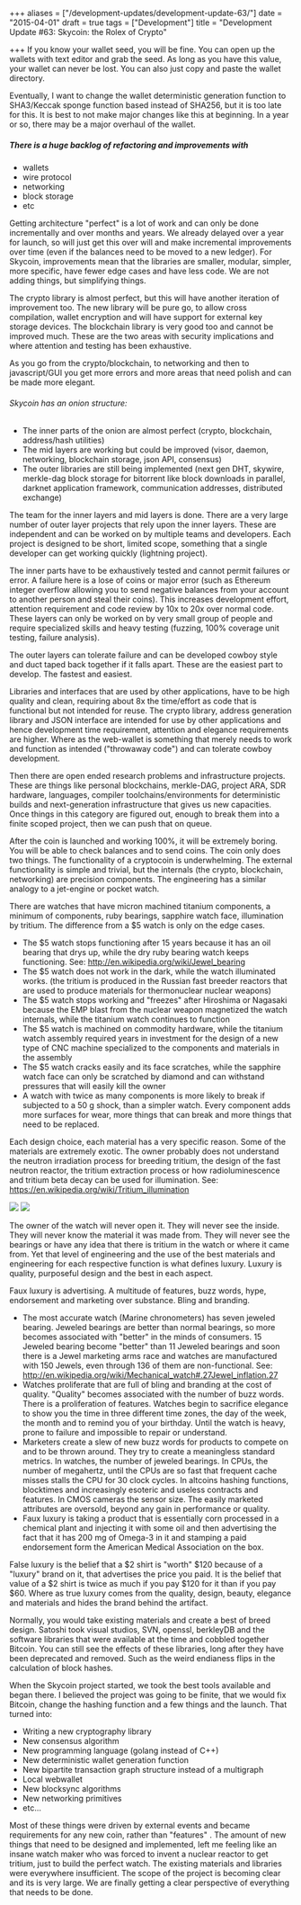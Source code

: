+++
aliases = ["/development-updates/development-update-63/"]
date = "2015-04-01"
draft = true
tags = ["Development"]
title = "Development Update #63: Skycoin: the Rolex of Crypto"

+++
If you know your wallet seed, you will be fine. You can open up the wallets with text editor and grab the seed. As long as you have this value, your wallet can never be lost. You can also just copy and paste the wallet directory.

Eventually, I want to change the wallet deterministic generation function to SHA3/Keccak sponge function based instead of SHA256, but it is too late for this. It is best to not make major changes like this at beginning. In a year or so, there may be a major overhaul of the wallet.

##### There is a huge backlog of refactoring and improvements with
- wallets
- wire protocol
- networking
- block storage
- etc

Getting architecture "perfect" is a lot of work and can only be done incrementally and over months and years. We already delayed over a year for launch, so will just get this over will and make incremental improvements over time (even if the balances need to be moved to a new ledger). For Skycoin, improvements mean that the libraries are smaller, modular, simpler, more specific, have fewer edge cases and have less code. We are not adding things, but simplifying things.

The crypto library is almost perfect, but this will have another iteration of improvement too. The new library will be pure go, to allow cross compilation, wallet encryption and will have support for external key storage devices. The blockchain library is very good too and cannot be improved much. These are the two areas with security implications and where attention and testing has been exhaustive.

As you go from the crypto/blockchain, to networking and then to javascript/GUI you get more errors and more areas that need polish and can be made more elegant.

###### Skycoin has an onion structure:
- The inner parts of the onion are almost perfect (crypto, blockchain, address/hash utilities)
- The mid layers are working but could be improved (visor, daemon, networking, blockchain storage, json API, consensus)
- The outer libraries are still being implemented (next gen DHT, skywire, merkle-dag block storage for bitorrent like block downloads in parallel, darknet application framework, communication addresses, distributed exchange)

The team for the inner layers and mid layers is done. There are a very large number of outer layer projects that rely upon the inner layers. These are independent and can be worked on by multiple teams and developers. Each project is designed to be short, limited scope, something that a single developer can get working quickly (lightning project).

The inner parts have to be exhaustively tested and cannot permit failures or error. A failure here is a lose of coins or major error (such as Ethereum integer overflow allowing you to send negative balances from your account to another person and steal their coins). This increases development effort, attention requirement and code review by 10x to 20x over normal code. These layers can only be worked on by very small group of people and require specialized skills and heavy testing (fuzzing, 100% coverage unit testing, failure analysis).

The outer layers can tolerate failure and can be developed cowboy style and duct taped back together if it falls apart. These are the easiest part to develop. The fastest and easiest.

Libraries and interfaces that are used by other applications, have to be high quality and clean, requiring about 8x the time/effort as code that is functional but not intended for reuse. The crypto library, address generation library and JSON interface are intended for use by other applications and hence development time requirement, attention and elegance requirements are higher. Where as the web-wallet is something that merely needs to work and function as intended ("throwaway code") and can tolerate cowboy development.

Then there are open ended research problems and infrastructure projects. These are things like personal blockchains, merkle-DAG, project ARA, SDR hardware, languages, compiler toolchains/environments for deterministic builds and next-generation infrastructure that gives us new capacities. Once things in this category are figured out, enough to break them into a finite scoped project, then we can push that on queue.

After the coin is launched and working 100%, it will be extremely boring. You will be able to check balances and to send coins. The coin only does two things. The functionality of a cryptocoin is underwhelming. The external functionality is simple and trivial, but the internals (the crypto, blockchain, networking) are precision components. The engineering has a similar analogy to a jet-engine or pocket watch.

There are watches that have micron machined titanium components, a minimum of components, ruby bearings, sapphire watch face, illumination by tritium. The difference from a $5 watch is only on the edge cases.
- The $5 watch stops functioning after 15 years because it has an oil bearing that drys up, while the dry ruby bearing watch keeps functioning. See: http://en.wikipedia.org/wiki/Jewel_bearing
- The $5 watch does not work in the dark, while the watch illuminated works. (the tritium is produced in the Russian fast breeder reactors that are used to produce materials for thermonuclear nuclear weapons)
- The $5 watch stops working and "freezes" after Hiroshima or Nagasaki because the EMP blast from the nuclear weapon magnetized the watch internals, while the titanium watch continues to function
- The $5 watch is machined on commodity hardware, while the titanium watch assembly required years in investment for the design of a new type of CNC machine specialized to the components and materials in the assembly
- The $5 watch cracks easily and its face scratches, while the sapphire watch face can only be scratched by diamond and can withstand pressures that will easily kill the owner
- A watch with twice as many components is more likely to break if subjected to a 50 g shock, than a simpler watch. Every component adds more surfaces for wear, more things that can break and more things that need to be replaced.

Each design choice, each material has a very specific reason. Some of the materials are extremely exotic. The owner probably does not understand the neutron irradiation process for breeding tritium, the design of the fast neutron reactor, the tritium extraction process or how  radioluminescence and tritium beta decay can be used for illumination. See: https://en.wikipedia.org/wiki/Tritium_illumination

![](/img/dev-update-63-1.jpg)
![](/img/dev-update-63-2.jpg)

The owner of the watch will never open it. They will never see the inside. They will never know the material it was made from. They will never see the bearings or have any idea that there is tritium in the watch or where it came from. Yet that level of engineering and the use of the best materials and engineering for each respective function is what defines luxury. Luxury is quality, purposeful design and the best in each aspect.

Faux luxury is advertising. A multitude of features, buzz words, hype, endorsement and marketing over substance. Bling and branding.
- The most accurate watch (Marine chronometers) has seven jeweled bearing. Jeweled bearings are better than normal bearings, so more becomes associated with "better" in the minds of consumers. 15 Jeweled bearing become "better" than 11 Jeweled bearings and soon there is a Jewel marketing arms race and watches are manufactured with 150 Jewels, even through 136 of them are non-functional. See: http://en.wikipedia.org/wiki/Mechanical_watch#.27Jewel_inflation.27
- Watches proliferate that are full of bling and branding at the cost of quality. "Quality" becomes associated with the number of buzz words. There is a proliferation of features. Watches begin to sacrifice elegance to show you the time in three different time zones, the day of the week, the month and to remind you of your birthday. Until the watch is heavy, prone to failure and impossible to repair or understand.
- Marketers create a slew of new buzz words for products to compete on and to be thrown around. They try to create a meaningless standard metrics. In watches, the number of jeweled bearings. In CPUs, the number of megahertz, until the CPUs are so fast that frequent cache misses stalls the CPU for 30 clock cycles. In altcoins hashing functions, blocktimes and increasingly esoteric and useless contracts and features. In CMOS cameras the sensor size. The easily marketed attributes are oversold, beyond any gain in performance or quality.
- Faux luxury is taking a product that is essentially corn processed in a chemical plant and injecting it with some oil and then advertising the fact that it has 200 mg of Omega-3 in it and stamping a paid endorsement form the American Medical Association on the box.

False luxury is the belief that a $2 shirt is "worth" $120 because of a "luxury" brand on it, that advertises the price you paid. It is the belief that value of a $2 shirt is twice as much if you pay $120 for it than if you pay $60. Where as true luxury comes from the quality, design, beauty, elegance and materials and hides the brand behind the artifact.

Normally, you would take existing materials and create a best of breed design. Satoshi took visual studios, SVN, openssl, berkleyDB and the software libraries that were available at the time and cobbled together Bitcoin. You can still see the effects of these libraries, long after they have been deprecated and removed. Such as the weird endianess flips in the calculation of block hashes.

When the Skycoin project started, we took the best tools available and began there. I believed the project was going to be finite, that we would fix Bitcoin, change the hashing function and a few things and the launch. That turned into:
- Writing a new cryptography library
- New consensus algorithm
- New programming language (golang instead of C++)
- New deterministic wallet generation function
- New bipartite transaction graph structure instead of a multigraph
- Local webwallet
- New blocksync algorithms
- New networking primitives
- etc...

Most of these things were driven by external events and became requirements for any new coin, rather than "features" . The amount of new things that need to be designed and implemented, left me feeling like an insane watch maker who was forced to invent a nuclear reactor to get tritium, just to build the perfect watch. The existing materials and libraries were everywhere insufficient. The scope of the project is becoming clear and its is very large. We are finally getting a clear perspective of everything that needs to be done.